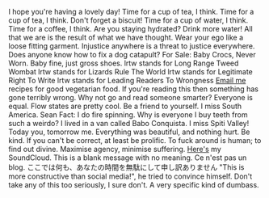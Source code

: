 ﻿I hope you're having a lovely day!
Time for a cup of tea, I think.
Time for a cup of tea, I think. Don't forget a biscuit!
Time for a cup of water, I think.
Time for a coffee, I think.
Are you staying hydrated? Drink more water!
All that we are is the result of what we have thought.
Wear your ego like a loose fitting garment.
Injustice anywhere is a threat to justice everywhere.
Does anyone know how to fix a dog catapult?
For Sale: Baby Crocs, Never Worn. Baby fine, just gross shoes.
lrtw stands for Long Range Tweed Wombat
lrtw stands for Lizards Rule The World
lrtw stands for Legitimate Right To Write
lrtw stands for Leading Readers To Wrongness
[Email me](mailto:seandgfinnegan@protonmail.com) recipes for good vegetarian food.
If you're reading this then something has gone terribly wrong.
Why not go and read someone smarter?
Everyone is equal.
Flow states are pretty cool.
Be a friend to yourself.
I miss South America.
Sean Fact: I do fire spinning.
Why is everyone I buy teeth from such a weirdo?
I lived in a van called Babo Conquista.
I miss Spiti Valley!
Today you, tomorrow me.
Everything was beautiful, and nothing hurt.
Be kind.
If you can't be correct, at least be prolific.
To fuck around is human; to find out divine.
Maximise agency, minimise suffering.
[Here's](https://soundcloud.com/cowtrix) my SoundCloud.
This is a blank message with no meaning.
Ce n'est pas un blog.
ここでは何も、あなたの時間を無駄にして申し訳ありません
"This is more constructive than social media!", he tried to convince himself.
Don't take any of this too seriously, I sure don't.
A very specific kind of dumbass.